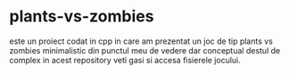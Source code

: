 # plants-vs-zombies
este un proiect codat in cpp in care am prezentat un joc de tip plants vs zombies minimalistic din punctul meu de vedere dar conceptual destul de complex
in acest repository veti gasi si accesa fisierele jocului.
